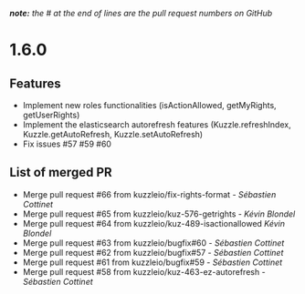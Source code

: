 *__note:__ the # at the end of lines are the pull request numbers on GitHub*

# 1.6.0

## Features

* Implement new roles functionalities (isActionAllowed, getMyRights, getUserRights)
* Implement the elasticsearch autorefresh features (Kuzzle.refreshIndex, Kuzzle.getAutoRefresh, Kuzzle.setAutoRefresh)
* Fix issues #57 #59 #60

## List of merged PR

* Merge pull request #66 from kuzzleio/fix-rights-format - _Sébastien Cottinet_
* Merge pull request #65 from kuzzleio/kuz-576-getrights - _Kévin Blondel_
* Merge pull request #64 from kuzzleio/kuz-489-isactionallowed _Kévin Blondel_
* Merge pull request #63 from kuzzleio/bugfix#60 - _Sébastien Cottinet_
* Merge pull request #62 from kuzzleio/bugfix#57 - _Sébastien Cottinet_
* Merge pull request #61 from kuzzleio/bugfix#59 - _Sébastien Cottinet_
* Merge pull request #58 from kuzzleio/kuz-463-ez-autorefresh - _Sébastien Cottinet_
